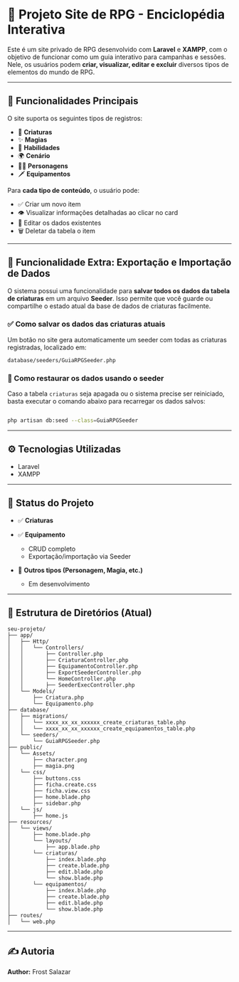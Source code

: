 # 🌟 Projeto Site de RPG - Enciclopédia Interativa

Este é um site privado de RPG desenvolvido com **Laravel** e **XAMPP**, com o objetivo de funcionar como um guia interativo para campanhas e sessões. Nele, os usuários podem **criar, visualizar, editar e excluir** diversos tipos de elementos do mundo de RPG.

---

## 📌 Funcionalidades Principais

O site suporta os seguintes tipos de registros:

- 🐉 **Criaturas**
- ✨ **Magias**
- 🎯 **Habilidades**
- 🌍 **Cenário**
- 🧙‍♂️ **Personagens**
- 🗡️ **Equipamentos**

Para **cada tipo de conteúdo**, o usuário pode:

- ✅ Criar um novo item  
- 👁️ Visualizar informações detalhadas ao clicar no card  
- 📝 Editar os dados existentes  
- 🗑️ Deletar da tabela o item  

---

## 💾 Funcionalidade Extra: Exportação e Importação de Dados

O sistema possui uma funcionalidade para **salvar todos os dados da tabela de criaturas** em um arquivo **Seeder**. Isso permite que você guarde ou compartilhe o estado atual da base de dados de criaturas facilmente.

### ✅ Como salvar os dados das criaturas atuais

Um botão no site gera automaticamente um seeder com todas as criaturas registradas, localizado em:

```
database/seeders/GuiaRPGSeeder.php
```

### 🔄 Como restaurar os dados usando o seeder

Caso a tabela `criaturas` seja apagada ou o sistema precise ser reiniciado, basta executar o comando abaixo para recarregar os dados salvos:

```bash

php artisan db:seed --class=GuiaRPGSeeder

```

---

## ⚙️ Tecnologias Utilizadas

- Laravel
- XAMPP

---

## 🚧 Status do Projeto

- ✅ **Criaturas**
- ✅ **Equipamento**
  - CRUD completo
  - Exportação/importação via Seeder

- 🔧 **Outros tipos (Personagem, Magia, etc.)**
  - Em desenvolvimento

---

## 📁 Estrutura de Diretórios (Atual)

```
seu-projeto/
├── app/
│   ├── Http/
│   │   └── Controllers/
│   │       ├── Controller.php
│   │       ├── CriaturaController.php
│   │       ├── EquipamentoController.php
│   │       ├── ExportSeederController.php
│   │       └── HomeController.php
│   │       ├── SeederExecController.php
│   └── Models/
│       ├── Criatura.php
│       └── Equipamento.php
├── database/
│   ├── migrations/
│   │   └── xxxx_xx_xx_xxxxxx_create_criaturas_table.php
│   │   └── xxxx_xx_xx_xxxxxx_create_equipamentos_table.php
│   └── seeders/
│       └── GuiaRPGSeeder.php
├── public/
│   └── Assets/
│       ├── character.png
│       ├── magia.png
│   └── css/
│       ├── buttons.css
│       ├── ficha.create.css
│       ├── ficha.view.css
│       ├── home.blade.php
│       ├── sidebar.php
│   └── js/
│       ├── home.js
├── resources/
│   └── views/
│       ├── home.blade.php
│       └── layouts/
│           ├── app.blade.php
│       └── criaturas/
│           ├── index.blade.php
│           ├── create.blade.php
│           ├── edit.blade.php
│           └── show.blade.php
│       └── equipamentos/
│           ├── index.blade.php
│           ├── create.blade.php
│           ├── edit.blade.php
│           └── show.blade.php
├── routes/
│   └── web.php
```

---

## ✍️ Autoria

**Author:** Frost Salazar
